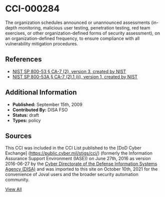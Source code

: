 # CCI-000284

The organization schedules announced or unannounced assessments (in-depth monitoring, malicious user testing, penetration testing, red team exercises, or other organization-defined forms of security assessment), on an organization-defined frequency, to ensure compliance with all vulnerability mitigation procedures.

## References ##

* [NIST SP 800-53 § CA-7 (2), version 3, created by NIST](http://csrc.nist.gov/publications/PubsSPs.html)
* [NIST SP 800-53A § CA-7 (2).1 (ii), version 1, created by NIST](http://csrc.nist.gov/publications/PubsSPs.html)


## Additional Information ##

* **Published:** September 15th, 2009
* **Contributed By:** DISA FSO
* **Status:** draft
* **Types:** policy

## Sources ##

This CCI was included in the CCI List published to the [DoD Cyber Exchange]
(https://public.cyber.mil/stigs/cci/) (formerly the Information Assurance Support Environment
(IASE)) on June 27th, 2016 as version 2016-06-27 by the [Cyber Directorate of the Defense 
Information Systems Agency (DISA)](https://public.cyber.mil/about-cyber/) and was imported to 
this site on October 10th, 2021 for the convenience of Joval users and the broader security automation community.

[View All](../README.md)
